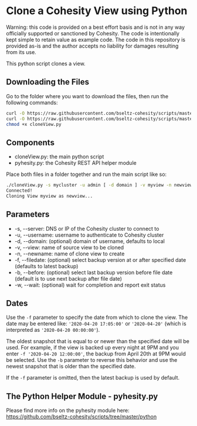 # Clone a Cohesity View using Python

Warning: this code is provided on a best effort basis and is not in any way officially supported or sanctioned by Cohesity. The code is intentionally kept simple to retain value as example code. The code in this repository is provided as-is and the author accepts no liability for damages resulting from its use.

This python script clones a view.

## Downloading the Files

Go to the folder where you want to download the files, then run the following commands:

```bash
curl -O https://raw.githubusercontent.com/bseltz-cohesity/scripts/master/python/cloneView/cloneView.py
curl -O https://raw.githubusercontent.com/bseltz-cohesity/scripts/master/python/pyhesity.py
chmod +x cloneView.py
```

## Components

* cloneView.py: the main python script
* pyhesity.py: the Cohesity REST API helper module

Place both files in a folder together and run the main script like so:

```bash
./cloneView.py -s mycluster -u admin [ -d domain ] -v myview -n newview [ -f '2020-04-18 18:00:00' ] [ -w ]
Connected!
Cloning View myview as newview...
```

## Parameters

* -s, --server: DNS or IP of the Cohesity cluster to connect to
* -u, --username: username to authenticate to Cohesity cluster
* -d, --domain: (optional) domain of username, defaults to local
* -v, --view: name of source view to be cloned
* -n, --newname: name of clone view to create
* -f, --filedate: (optional) select backup version at or after specified date (defaults to latest backup)
* -b, --before: (optional) select last backup version before file date (default is to use next backup after file date)
* -w, --wait: (optional) wait for completion and report exit status

## Dates

Use the `-f` parameter to specify the date from which to clone the view. The date may be entered like: `'2020-04-20 17:05:00'` or `'2020-04-20'` (which is interpreted as `'2020-04-20 00:00:00'`).

The oldest snapshot that is equal to or newer than the specified date will be used. For example, if the view is backed up every night at 9PM and you enter `-f '2020-04-20 12:00:00'`, the backup from April 20th at 9PM would be selected. Use the `-b` parameter to reverse this behavior and use the newest snapshot that is older than the specified date.

If the `-f` parameter is omitted, then the latest backup is used by default.

## The Python Helper Module - pyhesity.py

Please find more info on the pyhesity module here: <https://github.com/bseltz-cohesity/scripts/tree/master/python>

